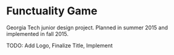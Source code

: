 # Functuality Game
Georgia Tech junior design project. Planned in summer 2015 and implemented in fall 2015.

TODO: Add Logo, Finalize Title, Implement
